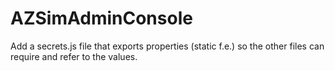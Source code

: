 ﻿# AZSimAdminConsole
 
 Add a secrets.js file that exports properties (static f.e.) so the other files can require and refer to the values.


